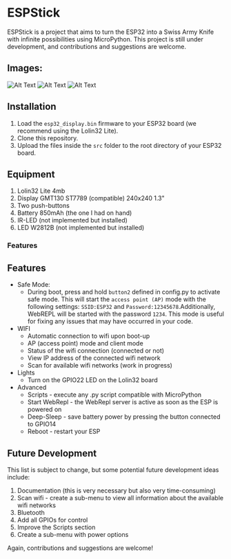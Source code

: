 # ESPStick

ESPStick is a project that aims to turn the ESP32 into a Swiss Army Knife with infinite possibilities using MicroPython. This project is still under development, and contributions and suggestions are welcome.

## Images:
  ![Alt Text](/img/view1.jpeg)
  ![Alt Text](/img/view2.jpeg)
  ![Alt Text](/img/view3.jpeg)

## Installation

1. Load the `esp32_display.bin` firmware to your ESP32 board (we recommend using the Lolin32 Lite).
2. Clone this repository.
3. Upload the files inside the `src` folder to the root directory of your ESP32 board.

## Equipment

1. Lolin32 Lite 4mb
2. Display GMT130 ST7789 (compatible) 240x240 1.3"
3. Two push-buttons
4. Battery 850mAh (the one I had on hand)
5. IR-LED (not implemented but installed)
6. LED W2812B (not implemented but installed)

### Features

## Features
- Safe Mode:
  - During boot, press and hold `button2` defined in config.py to activate safe mode. This will start the `access point (AP)` mode with the following settings: `SSID:ESP32` and 
    `Password:12345678`.Additionally, WebREPL will be started with the password `1234`. This mode is useful for fixing any issues that may have occurred in your code.
- WIFI
  - Automatic connection to wifi upon boot-up
  - AP (access point) mode and client mode
  - Status of the wifi connection (connected or not)
  - View IP address of the connected wifi network
  - Scan for available wifi networks (work in progress)
- Lights
  - Turn on the GPIO22 LED on the Lolin32 board
- Advanced
  - Scripts - execute any .py script compatible with MicroPython
  - Start WebRepl - the WebRepl server is active as soon as the ESP is powered on
  - Deep-Sleep - save battery power by pressing the button connected to GPIO14
  - Reboot - restart your ESP



## Future Development

This list is subject to change, but some potential future development ideas include:

1. Documentation (this is very necessary but also very time-consuming)
2. Scan wifi - create a sub-menu to view all information about the available wifi networks
3. Bluetooth
4. Add all GPIOs for control
5. Improve the Scripts section
6. Create a sub-menu with power options

Again, contributions and suggestions are welcome!
